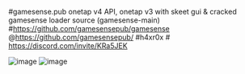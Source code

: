 #gamesense.pub
onetap v4 API, onetap v3 with skeet gui & cracked gamesense loader source (gamesense-main)
#https://github.com/gamesensepub/gamesense @https://github.com/gamesensepub/ #h4xr0x # https://discord.com/invite/KRa5JEK

![image](https://user-images.githubusercontent.com/65768277/114320596-35248300-9adc-11eb-9faa-0a25d8d00eee.png)
![image](https://user-images.githubusercontent.com/65768277/114320608-4077ae80-9adc-11eb-81f2-06164f7df2b3.png)





